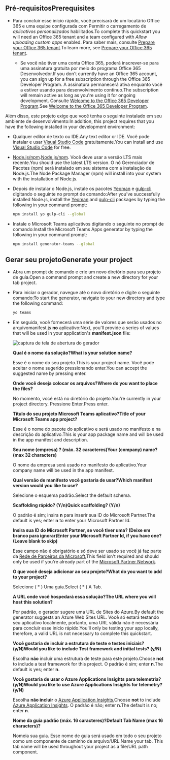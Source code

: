 ## <a name="prerequisites"></a><span data-ttu-id="61861-101">Pré-requisitos</span><span class="sxs-lookup"><span data-stu-id="61861-101">Prerequisites</span></span>

- <span data-ttu-id="61861-102">Para concluir esse início rápido, você precisará de um locatário Office 365 e uma equipe configurada com Permitir o carregamento de *aplicativos personalizados* habilitados.</span><span class="sxs-lookup"><span data-stu-id="61861-102">To complete this quickstart you will need an Office 365 tenant and a team configured with *Allow uploading custom apps* enabled.</span></span> <span data-ttu-id="61861-103">Para saber mais, consulte [Prepare your Office 365 tenant](~/concepts/build-and-test/prepare-your-o365-tenant.md).</span><span class="sxs-lookup"><span data-stu-id="61861-103">To learn more, see [Prepare your Office 365 tenant](~/concepts/build-and-test/prepare-your-o365-tenant.md).</span></span>

  - <span data-ttu-id="61861-104">Se você não tiver uma conta Office 365, poderá inscrever-se para uma assinatura gratuita por meio do programa Office 365 Desenvolvedor.</span><span class="sxs-lookup"><span data-stu-id="61861-104">If you don't currently have an Office 365 account, you can sign up for a free subscription through the Office 365 Developer Program.</span></span> <span data-ttu-id="61861-105">A assinatura permanecerá ativa enquanto você a estiver usando para desenvolvimento contínuo.</span><span class="sxs-lookup"><span data-stu-id="61861-105">The subscription will remain active as long as you're using it for ongoing development.</span></span> <span data-ttu-id="61861-106">Consulte [Welcome to the Office 365 Developer Program](/office/developer-program/microsoft-365-developer-program).</span><span class="sxs-lookup"><span data-stu-id="61861-106">See [Welcome to the Office 365 Developer Program](/office/developer-program/microsoft-365-developer-program).</span></span>

<span data-ttu-id="61861-107">Além disso, este projeto exige que você tenha o seguinte instalado em seu ambiente de desenvolvimento:</span><span class="sxs-lookup"><span data-stu-id="61861-107">In addition, this project requires that you have the following installed in your development environment:</span></span>

- <span data-ttu-id="61861-108">Qualquer editor de texto ou IDE.</span><span class="sxs-lookup"><span data-stu-id="61861-108">Any text editor or IDE.</span></span> <span data-ttu-id="61861-109">Você pode instalar e usar [Visual Studio Code](https://code.visualstudio.com/download) gratuitamente.</span><span class="sxs-lookup"><span data-stu-id="61861-109">You can install and use [Visual Studio Code](https://code.visualstudio.com/download) for free.</span></span>

- <span data-ttu-id="61861-110">[Node.js/npm](https://nodejs.org/en/).</span><span class="sxs-lookup"><span data-stu-id="61861-110">[Node.js/npm](https://nodejs.org/en/).</span></span> <span data-ttu-id="61861-111">Você deve usar a versão LTS mais recente.</span><span class="sxs-lookup"><span data-stu-id="61861-111">You should use the latest LTS version.</span></span> <span data-ttu-id="61861-112">O nó Gerenciador de Pacotes (npm) será instalado em seu sistema com a instalação de Node.js.</span><span class="sxs-lookup"><span data-stu-id="61861-112">The Node Package Manager (npm) will install into your system with the installation of Node.js.</span></span>

- <span data-ttu-id="61861-113">Depois de instalar o Node.js, instale os pacotes [Yeoman](https://yeoman.io/) e [gulp-cli](https://www.npmjs.com/package/gulp-cli) digitando o seguinte no prompt de comando:</span><span class="sxs-lookup"><span data-stu-id="61861-113">After you've successfully installed Node.js, install the [Yeoman](https://yeoman.io/) and [gulp-cli](https://www.npmjs.com/package/gulp-cli) packages by typing the following in your command prompt:</span></span>

    ```bash
    npm install yo gulp-cli --global
    ```

- <span data-ttu-id="61861-114">Instale o Microsoft Teams aplicativos digitando o seguinte no prompt de comando:</span><span class="sxs-lookup"><span data-stu-id="61861-114">Install the Microsoft Teams Apps generator by typing the following in your command prompt:</span></span>

    ```bash
    npm install generator-teams --global
    ```

## <a name="generate-your-project"></a><span data-ttu-id="61861-115">Gerar seu projeto</span><span class="sxs-lookup"><span data-stu-id="61861-115">Generate your project</span></span>

- <span data-ttu-id="61861-116">Abra um prompt de comando e crie um novo diretório para seu projeto de guia.</span><span class="sxs-lookup"><span data-stu-id="61861-116">Open a command prompt and create a new directory for your tab project.</span></span>

- <span data-ttu-id="61861-117">Para iniciar o gerador, navegue até o novo diretório e digite o seguinte comando:</span><span class="sxs-lookup"><span data-stu-id="61861-117">To start the generator, navigate to your new directory and type the following command:</span></span>

    ```bash
    yo teams
    ```

- <span data-ttu-id="61861-118">Em seguida, você fornecerá uma série de valores que serão usados no arquivomanifest.js **no** aplicativo:</span><span class="sxs-lookup"><span data-stu-id="61861-118">Next, you'll provide a series of values that will be used in your application's **manifest.json** file:</span></span>

    ![captura de tela de abertura do gerador](/microsoftteams/platform/assets/images/tab-images/teamsTabScreenshot.PNG)

    <span data-ttu-id="61861-120">**Qual é o nome da solução?**</span><span class="sxs-lookup"><span data-stu-id="61861-120">**What is your solution name?**</span></span>

    <span data-ttu-id="61861-121">Esse é o nome do seu projeto.</span><span class="sxs-lookup"><span data-stu-id="61861-121">This is your project name.</span></span> <span data-ttu-id="61861-122">Você pode aceitar o nome sugerido pressionando enter.</span><span class="sxs-lookup"><span data-stu-id="61861-122">You can accept the suggested name by pressing enter.</span></span>

    <span data-ttu-id="61861-123">**Onde você deseja colocar os arquivos?**</span><span class="sxs-lookup"><span data-stu-id="61861-123">**Where do you want to place the files?**</span></span>

    <span data-ttu-id="61861-124">No momento, você está no diretório do projeto.</span><span class="sxs-lookup"><span data-stu-id="61861-124">You're currently in your project directory.</span></span> <span data-ttu-id="61861-125">Pressione Enter.</span><span class="sxs-lookup"><span data-stu-id="61861-125">Press enter.</span></span>

    <span data-ttu-id="61861-126">**Título do seu projeto Microsoft Teams aplicativo?**</span><span class="sxs-lookup"><span data-stu-id="61861-126">**Title of your Microsoft Teams app project?**</span></span>

    <span data-ttu-id="61861-127">Esse é o nome do pacote do aplicativo e será usado no manifesto e na descrição do aplicativo.</span><span class="sxs-lookup"><span data-stu-id="61861-127">This is your app package name and will be used in the app manifest and description.</span></span>

    <span data-ttu-id="61861-128">**Seu nome (empresa) ? (máx. 32 caracteres)**</span><span class="sxs-lookup"><span data-stu-id="61861-128">**Your (company) name? (max 32 characters)**</span></span>

    <span data-ttu-id="61861-129">O nome da empresa será usado no manifesto do aplicativo.</span><span class="sxs-lookup"><span data-stu-id="61861-129">Your company name will be used in the app manifest.</span></span>

    <span data-ttu-id="61861-130">**Qual versão de manifesto você gostaria de usar?**</span><span class="sxs-lookup"><span data-stu-id="61861-130">**Which manifest version would you like to use?**</span></span>

    <span data-ttu-id="61861-131">Selecione o esquema padrão.</span><span class="sxs-lookup"><span data-stu-id="61861-131">Select the default schema.</span></span>

    <span data-ttu-id="61861-132">**Scaffolding rápido? (Y/n)**</span><span class="sxs-lookup"><span data-stu-id="61861-132">**Quick scaffolding? (Y/n)**</span></span>

    <span data-ttu-id="61861-133">O padrão é sim; insira **n** para inserir sua ID do Microsoft Partner.</span><span class="sxs-lookup"><span data-stu-id="61861-133">The default is yes; enter **n** to enter your Microsoft Partner Id.</span></span>

    <span data-ttu-id="61861-134">**Insira sua ID do Microsoft Partner, se você tiver uma? (Deixe em branco para ignorar)**</span><span class="sxs-lookup"><span data-stu-id="61861-134">**Enter your Microsoft Partner Id, if you have one? (Leave blank to skip)**</span></span>

    <span data-ttu-id="61861-135">Esse campo não é obrigatório e só deve ser usado se você já faz parte da [Rede de Parceiros da Microsoft.](https://partner.microsoft.com)</span><span class="sxs-lookup"><span data-stu-id="61861-135">This field isn't required and should only be used if you're already part of the [Microsoft Partner Network](https://partner.microsoft.com).</span></span>

    <span data-ttu-id="61861-136">**O que você deseja adicionar ao seu projeto?**</span><span class="sxs-lookup"><span data-stu-id="61861-136">**What do you want to add to your project?**</span></span>

    <span data-ttu-id="61861-137">Selecione ( &ast; ) Uma guia.</span><span class="sxs-lookup"><span data-stu-id="61861-137">Select ( &ast; ) A Tab.</span></span>

    <span data-ttu-id="61861-138">**A URL onde você hospedará essa solução?**</span><span class="sxs-lookup"><span data-stu-id="61861-138">**The URL where you will host this solution?**</span></span>

    <span data-ttu-id="61861-139">Por padrão, o gerador sugere uma URL de Sites do Azure.</span><span class="sxs-lookup"><span data-stu-id="61861-139">By default the generator suggests an Azure Web Sites URL.</span></span> <span data-ttu-id="61861-140">Você só estará testando seu aplicativo localmente, portanto, uma URL válida não é necessária para concluir esse início rápido.</span><span class="sxs-lookup"><span data-stu-id="61861-140">You'll only be testing your app locally, therefore, a valid URL is not necessary to complete this quickstart.</span></span>

    <span data-ttu-id="61861-141">**Você gostaria de incluir a estrutura de teste e testes iniciais? (y/N)**</span><span class="sxs-lookup"><span data-stu-id="61861-141">**Would you like to include Test framework and initial tests? (y/N)**</span></span>

    <span data-ttu-id="61861-142">Escolha **não** incluir uma estrutura de teste para este projeto.</span><span class="sxs-lookup"><span data-stu-id="61861-142">Choose **not** to include a test framework for this project.</span></span> <span data-ttu-id="61861-143">O padrão é sim; enter **n**.</span><span class="sxs-lookup"><span data-stu-id="61861-143">The default is yes; enter **n**.</span></span>

    <span data-ttu-id="61861-144">**Você gostaria de usar o Azure Applications Insights para telemetria? (y/N)**</span><span class="sxs-lookup"><span data-stu-id="61861-144">**Would you like to use Azure Applications Insights for telemetry? (y/N)**</span></span>

    <span data-ttu-id="61861-145">Escolha **não incluir** o [Azure Application Insights.](/azure/azure-monitor/app/app-insights-overview)</span><span class="sxs-lookup"><span data-stu-id="61861-145">Choose **not** to include [Azure Application Insights](/azure/azure-monitor/app/app-insights-overview).</span></span> <span data-ttu-id="61861-146">O padrão é não; enter **n**.</span><span class="sxs-lookup"><span data-stu-id="61861-146">The default is no; enter **n**.</span></span>

    <span data-ttu-id="61861-147">**Nome da guia padrão (máx. 16 caracteres)?**</span><span class="sxs-lookup"><span data-stu-id="61861-147">**Default Tab Name (max 16 characters)?**</span></span>

    <span data-ttu-id="61861-148">Nomeia sua guia. Esse nome de guia será usado em todo o seu projeto como um componente de caminho de arquivo/URL.</span><span class="sxs-lookup"><span data-stu-id="61861-148">Name your tab. This tab name will be used throughout your project as a file/URL path component.</span></span>
